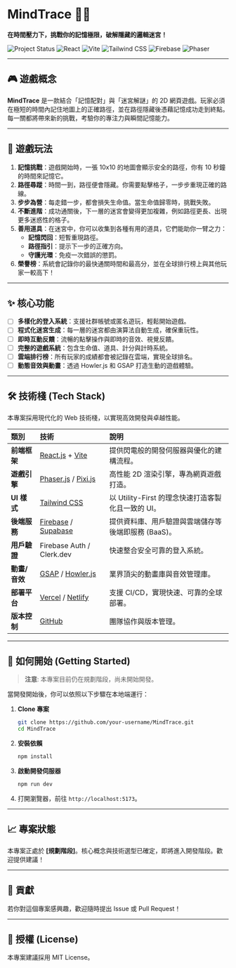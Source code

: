 # MindTrace 🧠✨

**在時間壓力下，挑戰你的記憶極限，破解隱藏的邏輯迷宮！**

![Project Status](https://img.shields.io/badge/status-planning-green.svg)
![React](https://img.shields.io/badge/React-20232A?style=for-the-badge&logo=react&logoColor=61DAFB)
![Vite](https://img.shields.io/badge/Vite-646CFF?style=for-the-badge&logo=vite&logoColor=white)
![Tailwind CSS](https://img.shields.io/badge/Tailwind_CSS-38B2AC?style=for-the-badge&logo=tailwind-css&logoColor=white)
![Firebase](https://img.shields.io/badge/Firebase-FFCA28?style=for-the-badge&logo=firebase&logoColor=black)
![Phaser](https://img.shields.io/badge/Phaser-221A33?style=for-the-badge&logo=phaser&logoColor=white)

---

## 🎮 遊戲概念

**MindTrace** 是一款結合「記憶配對」與「迷宮解謎」的 2D 網頁遊戲。玩家必須在極短的時間內記住地圖上的正確路徑，並在路徑隱藏後憑藉記憶成功走到終點。每一關都將帶來新的挑戰，考驗你的專注力與瞬間記憶能力。

<!-- 預留給未來放置遊戲截圖或 GIF -->
<!-- ![Gameplay Demo](./path/to/demo.gif) -->

---

## 📜 遊戲玩法

1.  **記憶挑戰**：遊戲開始時，一張 10x10 的地圖會顯示安全的路徑，你有 10 秒鐘的時間來記憶它。
2.  **路徑尋蹤**：時間一到，路徑便會隱藏。你需要點擊格子，一步步重現正確的路線。
3.  **步步為營**：每走錯一步，都會損失生命值。當生命值歸零時，挑戰失敗。
4.  **不斷進階**：成功通關後，下一層的迷宮會變得更加複雜，例如路徑更長、出現更多迷惑性的格子。
5.  **善用道具**：在迷宮中，你可以收集到各種有用的道具，它們能助你一臂之力：
    *   **記憶閃回**：短暫重現路徑。
    *   **路徑指引**：提示下一步的正確方向。
    *   **守護光環**：免疫一次錯誤的懲罰。
6.  **榮譽榜**：系統會記錄你的最快通關時間和最高分，並在全球排行榜上與其他玩家一較高下！

---

## ✨ 核心功能

- [ ] **多樣化的登入系統**：支援社群帳號或匿名遊玩，輕鬆開始遊戲。
- [ ] **程式化迷宮生成**：每一層的迷宮都由演算法自動生成，確保重玩性。
- [ ] **即時互動反饋**：流暢的點擊操作與即時的音效、視覺反饋。
- [ ] **完整的遊戲系統**：包含生命值、道具、計分與計時系統。
- [ ] **雲端排行榜**：所有玩家的成績都會被記錄在雲端，實現全球排名。
- [ ] **動態音效與動畫**：透過 Howler.js 和 GSAP 打造生動的遊戲體驗。

---

## 🛠️ 技術棧 (Tech Stack)

本專案採用現代化的 Web 技術棧，以實現高效開發與卓越性能。

| 類別 | 技術 | 說明 |
| :--- | :--- | :--- |
| **前端框架** | [React.js](https://react.dev/) + [Vite](https://vitejs.dev/) | 提供閃電般的開發伺服器與優化的建構流程。 |
| **遊戲引擎** | [Phaser.js](https://phaser.io/) / [Pixi.js](https://pixijs.com/) | 高性能 2D 渲染引擎，專為網頁遊戲打造。 |
| **UI 樣式** | [Tailwind CSS](https://tailwindcss.com/) | 以 Utility-First 的理念快速打造客製化且一致的 UI。 |
| **後端服務** | [Firebase](https://firebase.google.com/) / [Supabase](https://supabase.com/) | 提供資料庫、用戶驗證與雲端儲存等後端即服務 (BaaS)。 |
| **用戶驗證** | Firebase Auth / Clerk.dev | 快速整合安全可靠的登入系統。 |
| **動畫/音效**| [GSAP](https://gsap.com/) / [Howler.js](https://howlerjs.com/) | 業界頂尖的動畫庫與音效管理庫。 |
| **部署平台** | [Vercel](https://vercel.com/) / [Netlify](https://www.netlify.com/) | 支援 CI/CD，實現快速、可靠的全球部署。 |
| **版本控制** | [GitHub](https://github.com) | 團隊協作與版本管理。 |

---

## 🚀 如何開始 (Getting Started)

> **注意**: 本專案目前仍在規劃階段，尚未開始開發。

當開發開始後，你可以依照以下步驟在本地端運行：

1.  **Clone 專案**
    ```bash
    git clone https://github.com/your-username/MindTrace.git
    cd MindTrace
    ```

2.  **安裝依賴**
    ```bash
    npm install
    ```

3.  **啟動開發伺服器**
    ```bash
    npm run dev
    ```

4.  打開瀏覽器，前往 `http://localhost:5173`。

---

## 📈 專案狀態

本專案正處於 **[規劃階段]**。核心概念與技術選型已確定，即將進入開發階段。歡迎提供建議！

---

## 🤝 貢獻

若你對這個專案感興趣，歡迎隨時提出 Issue 或 Pull Request！

---

## 📄 授權 (License)

本專案建議採用 MIT License。
